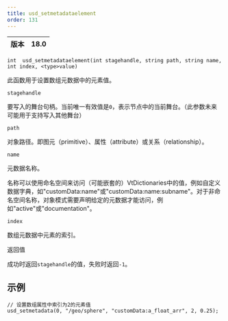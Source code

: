 ```yaml
---
title: usd_setmetadataelement
order: 131
---
```

| 版本 | 18.0 |
| --- | --- |

`int  usd_setmetadataelement(int stagehandle, string path, string name, int index, <type>value)`

此函数用于设置数组元数据中的元素值。

`stagehandle`

要写入的舞台句柄。当前唯一有效值是`0`，表示节点中的当前舞台。（此参数未来可能用于支持写入其他舞台）

`path`

对象路径。即图元（primitive）、属性（attribute）或关系（relationship）。

`name`

元数据名称。

名称可以使用命名空间来访问（可能嵌套的）VtDictionaries中的值，例如自定义数据字典，如"customData:name"或"customData:name:subname"。对于非命名空间名称，对象模式需要声明给定的元数据才能访问，例如"active"或"documentation"。

`index`

数组元数据中元素的索引。

返回值

成功时返回`stagehandle`的值，失败时返回`-1`。

## 示例

```vex
// 设置数组属性中索引为2的元素值
usd_setmetadata(0, "/geo/sphere", "customData:a_float_arr", 2, 0.25);

```
